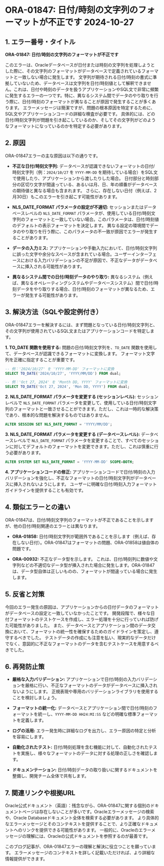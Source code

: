 # ORA-01847: 日付/時刻の文字列のフォーマットが不正です 2024-10-27

## 1. エラー番号・タイトル

**ORA-01847: 日付/時刻の文字列のフォーマットが不正です**

このエラーは、Oracleデータベースが日付または時刻の文字列を処理しようとした際に、その文字列のフォーマットがデータベースで定義されているフォーマットと一致しない場合に発生します。  文字列が期待される日付/時刻の書式に準拠していないため、データベースは文字列を日付/時刻値として解釈できません。これは、日付や時刻のデータを扱うアプリケーションやSQL文で非常に頻繁に発生するエラーの一つです。特に、異なるシステム間でデータのやり取りを行う際に、日付/時刻のフォーマットが異なることが原因で発生することが多くあります。  エラーメッセージは簡潔ですが、問題の根本原因を特定するために、SQL文やアプリケーションコードの詳細な検査が必要です。  具体的には、どの日付/時刻文字列が問題を引き起こしているのか、そしてその文字列がどのようなフォーマットになっているのかを特定する必要があります。


## 2. 原因

ORA-01847エラーの主な原因は以下の通りです。

* **不正な日付/時刻文字列:**  データベースが認識できないフォーマットの日付/時刻文字列（例：`2024/10/27` を `YYYY-MM-DD` を期待している場合）をSQL文で使用したり、アプリケーションから渡したりした場合。  日付部分と時刻部分の区切り文字が間違っている、あるいは月、日、年の順番がデータベースの期待値と異なる場合も含まれます。  さらに、存在しない日付（例えば、2月30日）もこのエラーを引き起こす可能性があります。

* **NLS_DATE_FORMAT パラメータの設定が不適切:** セッションまたはデータベースレベルの `NLS_DATE_FORMAT` パラメータが、使用している日付/時刻文字列のフォーマットと一致していない場合。このパラメータは、日付/時刻値のデフォルトの表示フォーマットを決定します。  異なる設定の環境間でデータのやり取りを行う際に、このパラメータの不一致が原因でエラーが発生することがあります。

* **データの入力ミス:** アプリケーションや手動入力において、日付/時刻文字列に誤った文字や余分なスペースが含まれている場合。ユーザーインターフェースにおける入力バリデーションの不足が原因で、不正なデータがデータベースに挿入される可能性があります。

* **異なるシステム間での日付/時刻データのやり取り:** 異なるシステム（例えば、異なるオペレーティングシステムやデータベースシステム）間で日付/時刻データをやり取りする場合、日付/時刻のフォーマットが異なるため、エラーが発生する可能性があります。


## 3. 解決方法（SQLや設定例付き）

ORA-01847エラーを解決するには、まず問題となっている日付/時刻文字列と、その文字列が使用されているSQL文またはアプリケーションコードを特定します。

**1. TO_DATE 関数を使用する:**  問題の日付/時刻文字列を、`TO_DATE` 関数を使用して、データベースが認識できるフォーマットに変換します。  フォーマット文字列を正確に指定することが重要です。

```sql
-- 例：'2024/10/27' を 'YYYY-MM-DD' フォーマットに変換
SELECT TO_DATE('2024/10/27', 'YYYY/MM/DD') FROM dual;

-- 例：'Oct 27, 2024' を 'Month DD, YYYY' フォーマットに変換
SELECT TO_DATE('Oct 27, 2024', 'Mon DD, YYYY') FROM dual;
```

**2. NLS_DATE_FORMAT パラメータを変更する (セッションレベル):**  セッションレベルで `NLS_DATE_FORMAT` パラメータを変更して、使用している日付/時刻文字列のフォーマットと一致させることができます。ただし、これは一時的な解決策であり、根本的な問題を解決するものではありません。

```sql
ALTER SESSION SET NLS_DATE_FORMAT = 'YYYY/MM/DD';
```

**3. NLS_DATE_FORMAT パラメータを変更する (データベースレベル):**  データベースレベルで `NLS_DATE_FORMAT` パラメータを変更することで、すべてのセッションに対してデフォルトのフォーマットを変更できます。ただし、これは慎重に行う必要があります。

```sql
ALTER SYSTEM SET NLS_DATE_FORMAT = 'YYYY-MM-DD' SCOPE=BOTH;
```

**4. アプリケーションコードの修正:** アプリケーションコードで日付/時刻の入力バリデーションを強化し、不正なフォーマットの日付/時刻文字列がデータベースに挿入されないようにします。  ユーザーに明確な日付/時刻入力フォーマットガイドラインを提供することも有効です。


## 4. 類似エラーとの違い

ORA-01847は、日付/時刻文字列のフォーマットが不正であることを示しますが、他の日付/時刻関連のエラーとは異なります。

* **ORA-01858:**  日付/時刻文字列が範囲外であることを示します（例えば、存在しない日付）。ORA-01847はフォーマットの問題、ORA-01858は値自体の問題です。

* **ORA-00932:**  不正なデータ型を示します。  これは、日付/時刻列に数値や文字列などの不適切なデータ型が挿入された場合に発生します。ORA-01847は、データ型自体は正しいものの、フォーマットが間違っている場合に発生します。


## 5. 反省と対策

今回のエラー発生の原因は、アプリケーションからの日付データのフォーマットがデータベースの設定と一致していなかったことです。  開発段階で、様々な日付フォーマットのテストケースを作成し、エラー処理を十分に行っていれば防げた可能性がありました。  また、データベースとアプリケーション間のデータ交換において、フォーマットの統一性を確保するためのガイドラインを策定し、遵守するべきでした。  テストデータの作成にも注意を払い、現実的なデータだけでなく、意図的に不正なフォーマットのデータを含むテストケースを用意するべきでした。


## 6. 再発防止策

* **厳格な入力バリデーション:** アプリケーションで日付/時刻の入力バリデーションを厳格に行い、不正なフォーマットのデータがデータベースに挿入されないようにします。  正規表現や専用のバリデーションライブラリを使用することを検討しましょう。

* **フォーマットの統一化:** データベースとアプリケーション間で日付/時刻のフォーマットを統一し、`YYYY-MM-DD HH24:MI:SS` などの明確な標準フォーマットを定義します。

* **ログの活用:** エラー発生時に詳細なログを出力し、エラー原因の特定と分析を容易にします。

* **自動化されたテスト:**  日付/時刻処理を含む機能に対して、自動化されたテストを実施し、様々なフォーマットのデータに対する処理の正しさを確認します。

* **ドキュメンテーション:**  日付/時刻データの取り扱いに関するドキュメントを整備し、開発チーム全体で共有します。


## 7. 関連リンクや根拠URL

Oracle公式ドキュメント（英語）：残念ながら、ORA-01847に関する個別のドキュメントページは存在しないことが多いです。Oracleエラーメッセージの検索や、Oracle Databaseドキュメント全体を検索する必要があります。  より具体的なエラーメッセージとそのコンテキストを提供することで、より正確なドキュメントへのリンクを提供できる可能性があります。  一般的に、Oracleのエラーメッセージの理解には、Oracleの公式ドキュメントを参照するのが最善です。


このブログ記事が、ORA-01847エラーの理解と解決に役立つことを願っています。  エラーメッセージのコンテキストを詳しく記載いただければ、より詳細な情報提供ができます。
